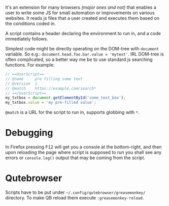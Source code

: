It's an extension for many browsers *(major ones and not)* that enables a user to write some JS for small automation or improvements on various websites. It reads js files that a user created and executes them based on the conditions coded in.

A script contains a header declaring the environment to run in, and a code immediately follows.

Simplest code might be directly operating on the DOM-tree with `document` variable. So e.g.: `document.head.foo.bar.value = 'mytext'`. IRL DOM-tree is often complicated, so a better way me be to use standard js searching functions. For example:

```js
// ==UserScript==
// @name     pre filling some text
// @version  1
// @match    https://example.com/search*
// ==/UserScript==
my_txtbox = document.getElementById('some_text_box');
my_txtbox.value = 'my pre-filled value';
```

`@match` is a URL for the script to run in, supports globbing with `*`.

# Debugging

In Firefox pressing <kbd>F12</kbd> will get you a console at the bottom-right, and then upon reloading the page where script is supposed to run you shall see any errors or `console.log()` output that may be coming from the script.

# Qutebrowser

Scripts have to be put under `~/.config/qutebrowser/greasemonkey/` directory. To make QB reload them execute `:greasemonkey-reload`.
